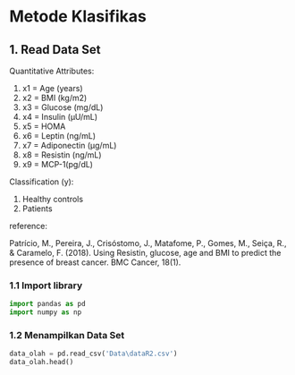 # **Metode Klasifikas**
## **1. Read Data Set**

Quantitative Attributes:

1. x1 = Age (years)
2. x2 = BMI (kg/m2)
3. x3 = Glucose (mg/dL)
4. x4 = Insulin (µU/mL)
5. x5 = HOMA
6. x6 = Leptin (ng/mL)
7. x7 = Adiponectin (µg/mL)
8. x8 = Resistin (ng/mL)
9. x9 = MCP-1(pg/dL)

Classification (y):
1. Healthy controls
2. Patients

reference:

Patrício, M., Pereira, J., Crisóstomo, J., Matafome, P., Gomes, M., Seiça, R., & Caramelo, F. (2018). Using Resistin, glucose, age and BMI to predict the presence of breast cancer. BMC Cancer, 18(1).

### 1.1 Import library
```python
import pandas as pd
import numpy as np
```

### 1.2 Menampilkan Data Set
```python
data_olah = pd.read_csv('Data\dataR2.csv')
data_olah.head()
```
